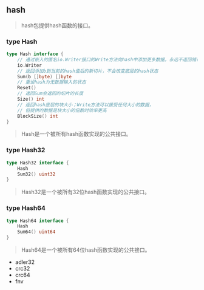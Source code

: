 ## hash

> hash包提供hash函数的接口。
### type Hash
```go
type Hash interface {
    // 通过嵌入的匿名io.Writer接口的Write方法向hash中添加更多数据，永远不返回错误
    io.Writer
    // 返回添加b到当前的hash值后的新切片，不会改变底层的hash状态
    Sum(b []byte) []byte
    // 重设hash为无数据输入的状态
    Reset()
    // 返回Sum会返回的切片的长度
    Size() int
    // 返回hash底层的块大小；Write方法可以接受任何大小的数据，
    // 但提供的数据是块大小的倍数时效率更高
    BlockSize() int
}
```
> Hash是一个被所有hash函数实现的公共接口。

### type Hash32
```go
type Hash32 interface {
    Hash
    Sum32() uint32
}
```
> Hash32是一个被所有32位hash函数实现的公共接口。

### type Hash64
```go
type Hash64 interface {
    Hash
    Sum64() uint64
}
```
> Hash64是一个被所有64位hash函数实现的公共接口。

- adler32
- crc32
- crc64
- fnv

